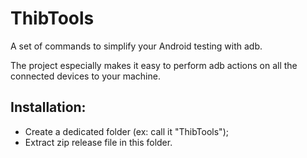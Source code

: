 # ThibTools
A set of commands to simplify your Android testing with adb.

The project especially makes it easy to perform adb actions on all the connected devices to your machine.

## Installation:
* Create a dedicated folder (ex: call it "ThibTools");
* Extract zip release file in this folder.
